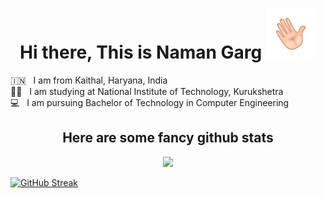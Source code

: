 <h1 align="center"> Hi there, This is Naman Garg  <img src="images/wave.gif"  alt="Waving Hand" width="80px"></h1>

🇮🇳 &nbsp; I am from Kaithal, Haryana, India <br />
👨‍🎓 &nbsp; I am studying at National Institute of Technology, Kurukshetra <br />
💻 &nbsp; I am pursuing Bachelor of Technology in Computer Engineering

<h2 align="center"> Here are some fancy github stats</h2>


<p align="center"> <img src=https://github-profile-trophy.vercel.app/?username=namanlp&theme=dracula&row=1) </p>


[![GitHub Streak](https://streak-stats.demolab.com?user=namanlp&theme=dracula)](https://git.io/streak-stats)

